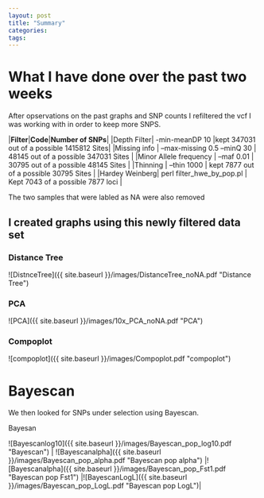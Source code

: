 ```yaml
---
layout: post
title: "Summary"
categories: 
tags: 
---
```



# What I have done over the past two weeks

After opservations on the past graphs and SNP counts I refiltered the vcf I was working with in order to keep more SNPS.

|**Filter**|**Code**|**Number of  SNPs**|
|Depth Filter| -min-meanDP 10 |kept 347031 out of a possible 1415812 Sites|
|Missing info | –max-missing 0.5 –minQ 30 | 48145 out of a possible 347031 Sites |
|Minor Allele frequency | –maf 0.01 | 30795 out of a possible 48145 Sites |
|Thinning | –thin 1000 | kept 7877 out of a possible 30795 Sites |
|Hardey Weinberg| perl filter_hwe_by_pop.pl | Kept 7043 of a possible 7877 loci |

The two samples that were labled as NA were also removed

## I created graphs using this newly filtered data set

### Distance Tree
![DistnceTree]({{ site.baseurl }}/images/DistanceTree_noNA.pdf "Distance Tree")

### PCA
![PCA]({{ site.baseurl }}/images/10x_PCA_noNA.pdf "PCA")

### Compoplot
![compoplot]({{ site.baseurl }}/images/Compoplot.pdf "compoplot")



# Bayescan

We then looked for SNPs under selection using Bayescan.

Bayesan


![Bayescanlog10]({{ site.baseurl }}/images/Bayescan_pop_log10.pdf "Bayescan")
 | ![Bayescanalpha]({{ site.baseurl }}/images/Bayescan_pop_alpha.pdf "Bayescan pop alpha") |![Bayescanalpha]({{ site.baseurl }}/images/Bayescan_pop_Fst1.pdf "Bayescan pop Fst1") |![BayescanLogL]({{ site.baseurl }}/images/Bayescan_pop_LogL.pdf "Bayescan pop LogL")|